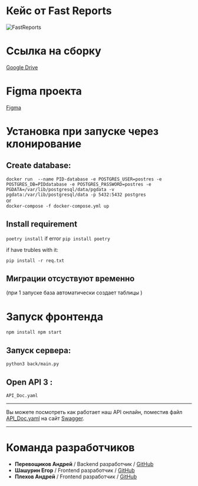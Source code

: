 # Кейс от Fast Reports

![FastReports](https://www.softmagazin.ru/upload/iblock/d44/d44273acbee5401798ac42191653b515.png)


# Ссылка на сборку 
[Google Drive](https://clck.ru/32jBWR)
  

# Figma проекта
[Figma](https://www.figma.com/file/JmZPCh45jgzhmI2qvYzoFY/Untitled?t=jNm6G5Kg8qUzZGis-1)
  
# Установка при запуске через клонирование

## Create database:
```docker run  --name PID-database -e POSTGRES_USER=postres -e POSTGRES_DB=PIDdatabase -e POSTGRES_PASSWORD=postres -e PGDATA=/var/lib/postgresql/data/pgdata -v pgdata:/var/lib/postgresql/data -p 5432:5432 postgres```
<br/>or
<br/>
```docker-compose -f docker-compose.yml up```
## Install requirement
```poetry install```
 if error `pip install poetry`
 
 if have trubles with it:
 
 `pip install -r req.txt`
 

## Миграции отсуствуют временно
(при 1 запуске база автоматически создает таблицы ) 
# Запуск фронтенда 
`npm install
npm start`
## Запуск сервера: 
`python3 back/main.py`

## Open API 3 :
```API_Doc.yaml```

---

Вы можете посмотреть как работает наш API онлайн, поместив файл [API_Doc.yaml](https://drive.google.com/file/d/1L81MZfjckXV2efivKMs1ECeg86aN0htw/view?usp=share_link) на сайт [Swagger](https://editor.swagger.io/).

---
# Команда разработчиков

* **Перевощиков Андрей** / Backend разработчик / [GitHub](https://github.com/andreyvaran)
* **Шашурин Егор** / Frontend разработчик / [GitHub](https://github.com/Wintori)
* **Плехов Андрей** / Frontend разработчик / [GitHub](https://github.com/fundxx)
